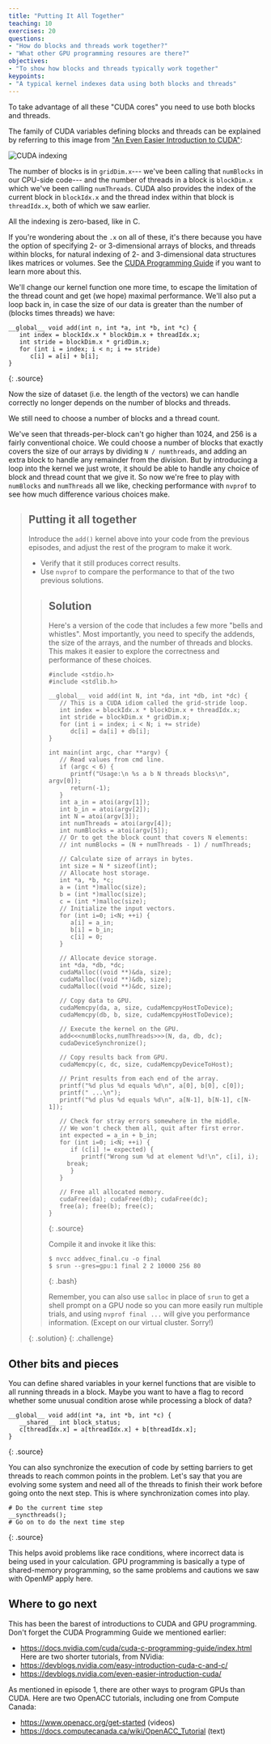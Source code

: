 ```yaml
---
title: "Putting It All Together"
teaching: 10
exercises: 20
questions:
- "How do blocks and threads work together?"
- "What other GPU programming resoures are there?"
objectives:
- "To show how blocks and threads typically work together"
keypoints:
- "A typical kernel indexes data using both blocks and threads"
---
```


To take advantage of all these "CUDA cores" you need to use both blocks and threads.

The family of CUDA variables defining blocks and threads can be explained 
by referring to this image from 
<a href="https://developer.nvidia.com/blog/even-easier-introduction-cuda/">
"An Even Easier Introduction to CUDA"</a>:

![CUDA indexing](../fig/cuda_indexing.png)

The number of blocks is in `gridDim.x`--- we've been calling that `numBlocks`
in our CPU-side code---  and the number of threads in a block is `blockDim.x`
which we've been calling `numThreads`.  CUDA also provides the index of the
current block in `blockIdx.x` and the thread index within that block is
`threadIdx.x`, both of which we saw earlier.

All the indexing is zero-based, like in C.

If you're wondering about the `.x` on all of these, it's there because
you have the option of specifying 2- or 3-dimensional arrays of blocks, and
threads within blocks, for natural indexing of 2- and 3-dimensional data
structures likes matrices or volumes.  See the 
<a href="https://docs.nvidia.com/cuda/cuda-c-programming-guide/index.html">CUDA Programming Guide</a>
if you want to learn more about this.

We'll change our kernel function one more time, to escape the limitation of the
thread count and get (we hope) maximal performance.  We'll also put a loop back
in, in case the size of our data is greater than the number of (blocks times
threads) we have:

~~~
__global__ void add(int n, int *a, int *b, int *c) {
   int index = blockIdx.x * blockDim.x + threadIdx.x;
   int stride = blockDim.x * gridDim.x;
   for (int i = index; i < n; i += stride)
      c[i] = a[i] + b[i];
}
~~~
{: .source}

Now the size of dataset (i.e. the length of the vectors) we can handle
correctly no longer depends on the number of blocks and threads.

We still need to choose a number of blocks and a thread count.

We've seen that threads-per-block can't go higher than 1024, and 256 is a
fairly conventional choice.  We could choose a number of blocks that exactly
covers the size of our arrays by dividing `N / numthreads`, and adding an extra
block to handle any remainder from the division.  But by introducing a loop
into the kernel we just wrote, it should be able to handle any choice of block
and thread count that we give it.  So now we're free to play with `numBlocks`
and `numThreads` all we like, checking performance with `nvprof` to see how
much difference various choices make.



> ## Putting it all together
> Introduce the `add()` kernel above into your code from the previous episodes,
> and adjust the rest of the program to make it work.
>  * Verify that it still produces correct results.
>  * Use `nvprof` to compare the performance to that of the two previous solutions.
> 
> > ## Solution
> > 
> > Here's a version of the code that includes a few more "bells and whistles".
> > Most importantly, you need to specify the addends, the size of the
> > arrays, and the number of threads and blocks.  This makes it easier
> > to explore the correctness and performance of these choices.
> >
> > ~~~
> > #include <stdio.h> 
> > #include <stdlib.h>
> >  
> > __global__ void add(int N, int *da, int *db, int *dc) {
> >    // This is a CUDA idiom called the grid-stride loop.
> >    int index = blockIdx.x * blockDim.x + threadIdx.x;
> >    int stride = blockDim.x * gridDim.x;
> >    for (int i = index; i < N; i += stride)
> >       dc[i] = da[i] + db[i];
> > }
> > 
> > int main(int argc, char **argv) {
> >    // Read values from cmd line.
> >    if (argc < 6) {
> >       printf("Usage:\n %s a b N threads blocks\n", argv[0]);
> >       return(-1);
> >    }
> >    int a_in = atoi(argv[1]);
> >    int b_in = atoi(argv[2]);
> >    int N = atoi(argv[3]);
> >    int numThreads = atoi(argv[4]);
> >    int numBlocks = atoi(argv[5]);
> >    // Or to get the block count that covers N elements:
> >    // int numBlocks = (N + numThreads - 1) / numThreads;
> > 
> >    // Calculate size of arrays in bytes.
> >    int size = N * sizeof(int);
> >    // Allocate host storage.
> >    int *a, *b, *c;
> >    a = (int *)malloc(size);
> >    b = (int *)malloc(size);
> >    c = (int *)malloc(size);
> >    // Initialize the input vectors.
> >    for (int i=0; i<N; ++i) {
> >       a[i] = a_in; 
> >       b[i] = b_in;
> >       c[i] = 0;
> >    }
> > 
> >    // Allocate device storage.
> >    int *da, *db, *dc;
> >    cudaMalloc((void **)&da, size);
> >    cudaMalloc((void **)&db, size);
> >    cudaMalloc((void **)&dc, size);
> > 
> >    // Copy data to GPU.
> >    cudaMemcpy(da, a, size, cudaMemcpyHostToDevice);
> >    cudaMemcpy(db, b, size, cudaMemcpyHostToDevice);
> > 
> >    // Execute the kernel on the GPU.
> >    add<<<numBlocks,numThreads>>>(N, da, db, dc);
> >    cudaDeviceSynchronize();
> > 
> >    // Copy results back from GPU.
> >    cudaMemcpy(c, dc, size, cudaMemcpyDeviceToHost);
> >    
> >    // Print results from each end of the array.
> >    printf("%d plus %d equals %d\n", a[0], b[0], c[0]);
> >    printf(" ...\n");
> >    printf("%d plus %d equals %d\n", a[N-1], b[N-1], c[N-1]);
> > 
> >    // Check for stray errors somewhere in the middle.
> >    // We won't check them all, quit after first error.
> >    int expected = a_in + b_in;
> >    for (int i=0; i<N; ++i) {
> >       if (c[i] != expected) {
> >          printf("Wrong sum %d at element %d!\n", c[i], i);
> > 	 break;
> >       }
> >    }
> > 
> >    // Free all allocated memory.
> >    cudaFree(da); cudaFree(db); cudaFree(dc);
> >    free(a); free(b); free(c);
> > }
> > ~~~
> > {: .source}
> >
> > Compile it and invoke it like this:
> >
> > ~~~
> > $ nvcc addvec_final.cu -o final
> > $ srun --gres=gpu:1 final 2 2 10000 256 80
> > ~~~
> > {: .bash}
> > 
> > Remember, you can also use `salloc` in place of `srun` to get a shell
> > prompt on a GPU node so you can more easily run multiple trials, and using
> > `nvprof final ...` will give you performance information.  (Except on our
> > virtual cluster.  Sorry!)
> >
> {: .solution}
{: .challenge}

## Other bits and pieces

You can define shared variables in your kernel functions that are visible to
all running threads in a block. Maybe you want to have a flag to record
whether some unusual condition arose while processing a block of data?

~~~
__global__ void add(int *a, int *b, int *c) {
   __shared__ int block_status;
   c[threadIdx.x] = a[threadIdx.x] + b[threadIdx.x];
}
~~~
{: .source}

You can also synchronize the execution of code by setting barriers to get
threads to reach common points in the problem. Let's say that you are evolving
some system and need all of the threads to finish their work before going onto
the next step. This is where synchronization comes into play.

~~~
# Do the current time step
__syncthreads();
# Go on to do the next time step
~~~
{: .source}

This helps avoid problems like race conditions, where incorrect data is being
used in your calculation.  GPU programming is basically a type of 
shared-memory programming, so the same problems and cautions we saw with
OpenMP apply here.

## Where to go next

This has been the barest of introductions to CUDA and GPU programming.
Don't forget the CUDA Programming Guide we mentioned earlier:
* <https://docs.nvidia.com/cuda/cuda-c-programming-guide/index.html>
Here are two shorter tutorials, from NVidia:
* <https://devblogs.nvidia.com/easy-introduction-cuda-c-and-c/>
* <https://devblogs.nvidia.com/even-easier-introduction-cuda/>

As mentioned in episode 1, there are other ways to program GPUs
than CUDA. Here are two OpenACC tutorials, including one from
Compute Canada:
* <https://www.openacc.org/get-started> (videos)
* <https://docs.computecanada.ca/wiki/OpenACC_Tutorial> (text)

